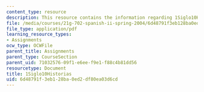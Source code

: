 ```yaml
---
content_type: resource
description: This resource contains the information regarding 1Siglo10Historias.
file: /media/courses/21g-702-spanish-ii-spring-2004/6d48791f3eb128ba0ed2df80ea03d6cd_MIT21G_702S04_1siglo10.pdf
file_type: application/pdf
learning_resource_types:
- Assignments
ocw_type: OCWFile
parent_title: Assignments
parent_type: CourseSection
parent_uid: 71032576-09f1-e6ee-f9e1-f88c4b81dd56
resourcetype: Document
title: 1Siglo10Historias
uid: 6d48791f-3eb1-28ba-0ed2-df80ea03d6cd
---
```

